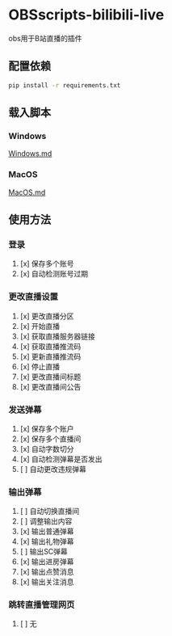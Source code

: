 # OBSscripts-bilibili-live
obs用于B站直播的插件
## 配置依赖
```bash
pip install -r requirements.txt
```
## 载入脚本
### Windows
[Windows.md](doc%2FWindows.md)
### MacOS
[MacOS.md](doc%2FMacOS.md)

## 使用方法
### 登录
1. [x] 保存多个账号
2. [x] 自动检测账号过期
### 更改直播设置
1. [x] 更改直播分区
2. [x] 开始直播
3. [x] 获取直播服务器链接
4. [x] 获取直播推流码
5. [x] 更新直播推流码
6. [x] 停止直播
7. [x] 更改直播间标题
8. [x] 更改直播间公告
### 发送弹幕
1. [x] 保存多个账户
2. [x] 保存多个直播间
3. [x] 自动字数切分
4. [x] 自动检测弹幕是否发出
5. [ ] 自动更改违规弹幕
### 输出弹幕
1. [ ] 自动切换直播间
2. [ ] 调整输出内容
3. [x] 输出普通弹幕
4. [x] 输出礼物弹幕
5. [ ] 输出SC弹幕
6. [x] 输出进房弹幕
7. [x] 输出点赞消息
8. [x] 输出关注消息
### 跳转直播管理网页
1. [ ] 无